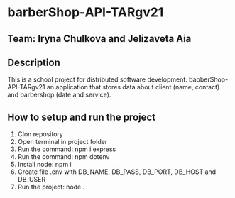 # barberShop-API-TARgv21

## Team: Iryna Chulkova and Jelizaveta Aia

## Description

This is a school project for distributed software development.
bapberShop-API-TARgv21 an application that stores data about client (name, contact) and barbershop (date and service).

## How to setup and run the project
1. Clon repository
2. Open terminal in project folder
3. Run the command: npm i express
4. Run the command: npm dotenv
5. Install node: npm i
6. Create file .env with DB_NAME, DB_PASS, DB_PORT, DB_HOST and DB_USER
7. Run the project: node .

